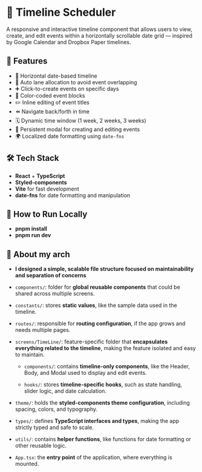 # 📅 Timeline Scheduler

A responsive and interactive timeline component that allows users to view, create, and edit events within a horizontally scrollable date grid — inspired by Google Calendar and Dropbox Paper timelines.

## 🚀 Features

- 📆 Horizontal date-based timeline
- 🧠 Auto lane allocation to avoid event overlapping
- ➕ Click-to-create events on specific days
- 🎨 Color-coded event blocks
- ✏️ Inline editing of event titles
- ⏪ Navigate back/forth in time
- 🗓 Dynamic time window (1 week, 2 weeks, 3 weeks)
- 🔄 Persistent modal for creating and editing events
- 🌍 Localized date formatting using `date-fns`

## 🛠️ Tech Stack

- **React** + **TypeScript**
- **Styled-components**
- **Vite** for fast development
- **date-fns** for date formatting and manipulation

## 🧪 How to Run Locally

- **pnpm install**
- **pnpm run dev**

## 🧱 About my arch

- **I designed a simple, scalable file structure focused on maintainability and separation of concerns**

- `components/`: folder for **global reusable components** that could be shared across multiple screens.

- `constants/`: stores **static values**, like the sample data used in the timeline.

- `routes/`: responsible for **routing configuration**, if the app grows and needs multiple pages.

- `screens/TimeLine/`: feature-specific folder that **encapsulates everything related to the timeline**, making the feature isolated and easy to maintain.

  - `components/`: contains **timeline-only components**, like the Header, Body, and Modal used to display and edit events.

  - `hooks/`: stores **timeline-specific hooks**, such as state handling, slider logic, and date calculation.

- `theme/`: holds the **styled-components theme configuration**, including spacing, colors, and typography.

- `types/`: defines **TypeScript interfaces and types**, making the app strictly typed and safe to scale.

- `utils/`: contains **helper functions**, like functions for date formatting or other reusable logic.

- `App.tsx`: the **entry point** of the application, where everything is mounted.
